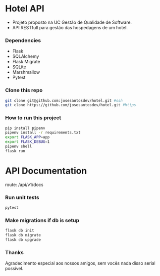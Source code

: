# Hotel API
- Projeto proposto na UC Gestão de Qualidade de Software.
- API RESTfull para gestão das hospedagens de um hotel.

### Dependencies
- Flask
- SQLAlchemy
- Flask Migrate
- SQLite
- Marshmallow
- Pytest

### Clone this repo

```sh
git clone git@github.com:josesantosdev/hotel.git #ssh
git clone https://github.com/josesantosdev/hotel.git #https
```

### How to run this project
```sh
pip install pipenv
pipenv install -r requirements.txt
export FLASK_APP=app
export FLASK_DEBUG=1
pipenv shell
flask run
```

# API Documentation

route:  /api/v1/docs

### Run unit tests
```sh
pytest
```

### Make migrations if db is setup
```sh
flask db init
flask db migrate
flask db upgrade
```

### Thanks
Agradecimento especial aos nossos amigos, sem vocês nada disso serial possível.
